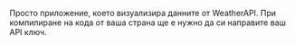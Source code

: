 Просто приложение, което визуализира данните от WeatherAPI. При компилиране на кода от ваша страна ще е нужно да си направите ваш API ключ.
